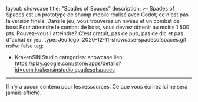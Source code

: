 layout: showcase
title: "Spades of Spaces"
description: >-
  Spades of Spaces est un prototype de shump mobile réalisé avec Godot, ce n'est pas la version finale.
  Dans le jeu, vous trouverez un niveau et un combat de boss
  Pour atteindre le combat de boss, vous devrez obtenir au moins 1 500 pts.
  Pouvez-vous l'atteindre?
  C'est gratuit, pas de pub, pas de dlc et pas d"achat en jeu.
type: Jeu
logo: 2020-12-11-showcase-spadesofspaces.gif
nsfw: false
tag:
- KrakenSIN Studio
categories: showcase
lien: https://play.google.com/store/apps/details?id=com.krakensinstudio.spadesofspaces
---

Il n'y a aucun contenu pour les ressources.
Ce que vous écrirez ici ne sera jamais affiché.